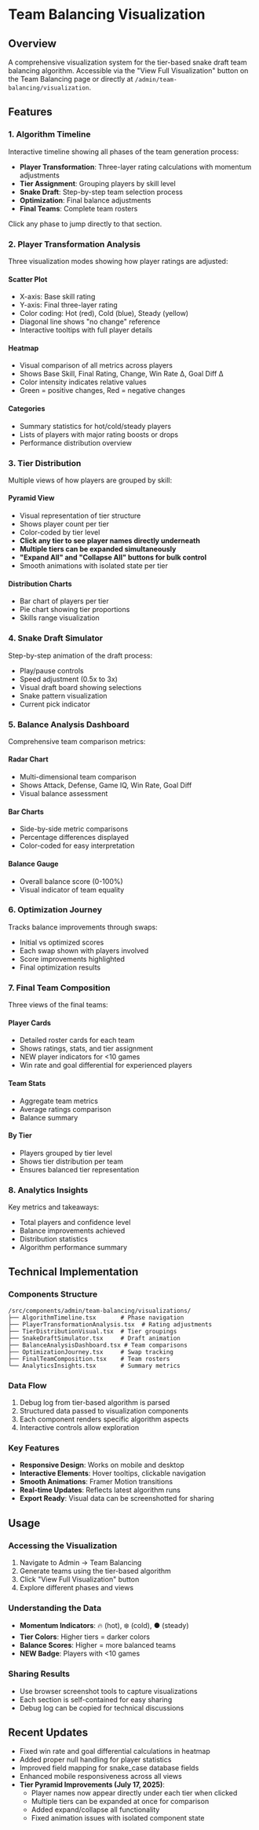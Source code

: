 # Team Balancing Visualization

## Overview
A comprehensive visualization system for the tier-based snake draft team balancing algorithm. Accessible via the "View Full Visualization" button on the Team Balancing page or directly at `/admin/team-balancing/visualization`.

## Features

### 1. Algorithm Timeline
Interactive timeline showing all phases of the team generation process:
- **Player Transformation**: Three-layer rating calculations with momentum adjustments
- **Tier Assignment**: Grouping players by skill level
- **Snake Draft**: Step-by-step team selection process
- **Optimization**: Final balance adjustments
- **Final Teams**: Complete team rosters

Click any phase to jump directly to that section.

### 2. Player Transformation Analysis
Three visualization modes showing how player ratings are adjusted:

#### Scatter Plot
- X-axis: Base skill rating
- Y-axis: Final three-layer rating  
- Color coding: Hot (red), Cold (blue), Steady (yellow)
- Diagonal line shows "no change" reference
- Interactive tooltips with full player details

#### Heatmap
- Visual comparison of all metrics across players
- Shows Base Skill, Final Rating, Change, Win Rate Δ, Goal Diff Δ
- Color intensity indicates relative values
- Green = positive changes, Red = negative changes

#### Categories
- Summary statistics for hot/cold/steady players
- Lists of players with major rating boosts or drops
- Performance distribution overview

### 3. Tier Distribution
Multiple views of how players are grouped by skill:

#### Pyramid View
- Visual representation of tier structure
- Shows player count per tier
- Color-coded by tier level
- **Click any tier to see player names directly underneath**
- **Multiple tiers can be expanded simultaneously**
- **"Expand All" and "Collapse All" buttons for bulk control**
- Smooth animations with isolated state per tier

#### Distribution Charts
- Bar chart of players per tier
- Pie chart showing tier proportions
- Skills range visualization

### 4. Snake Draft Simulator
Step-by-step animation of the draft process:
- Play/pause controls
- Speed adjustment (0.5x to 3x)
- Visual draft board showing selections
- Snake pattern visualization
- Current pick indicator

### 5. Balance Analysis Dashboard
Comprehensive team comparison metrics:

#### Radar Chart
- Multi-dimensional team comparison
- Shows Attack, Defense, Game IQ, Win Rate, Goal Diff
- Visual balance assessment

#### Bar Charts
- Side-by-side metric comparisons
- Percentage differences displayed
- Color-coded for easy interpretation

#### Balance Gauge
- Overall balance score (0-100%)
- Visual indicator of team equality

### 6. Optimization Journey
Tracks balance improvements through swaps:
- Initial vs optimized scores
- Each swap shown with players involved
- Score improvements highlighted
- Final optimization results

### 7. Final Team Composition
Three views of the final teams:

#### Player Cards
- Detailed roster cards for each team
- Shows ratings, stats, and tier assignment
- NEW player indicators for <10 games
- Win rate and goal differential for experienced players

#### Team Stats
- Aggregate team metrics
- Average ratings comparison
- Balance summary

#### By Tier
- Players grouped by tier level
- Shows tier distribution per team
- Ensures balanced tier representation

### 8. Analytics Insights
Key metrics and takeaways:
- Total players and confidence level
- Balance improvements achieved
- Distribution statistics
- Algorithm performance summary

## Technical Implementation

### Components Structure
```
/src/components/admin/team-balancing/visualizations/
├── AlgorithmTimeline.tsx       # Phase navigation
├── PlayerTransformationAnalysis.tsx  # Rating adjustments
├── TierDistributionVisual.tsx  # Tier groupings
├── SnakeDraftSimulator.tsx     # Draft animation
├── BalanceAnalysisDashboard.tsx # Team comparisons
├── OptimizationJourney.tsx     # Swap tracking
├── FinalTeamComposition.tsx    # Team rosters
└── AnalyticsInsights.tsx       # Summary metrics
```

### Data Flow
1. Debug log from tier-based algorithm is parsed
2. Structured data passed to visualization components
3. Each component renders specific algorithm aspects
4. Interactive controls allow exploration

### Key Features
- **Responsive Design**: Works on mobile and desktop
- **Interactive Elements**: Hover tooltips, clickable navigation
- **Smooth Animations**: Framer Motion transitions
- **Real-time Updates**: Reflects latest algorithm runs
- **Export Ready**: Visual data can be screenshotted for sharing

## Usage

### Accessing the Visualization
1. Navigate to Admin → Team Balancing
2. Generate teams using the tier-based algorithm
3. Click "View Full Visualization" button
4. Explore different phases and views

### Understanding the Data
- **Momentum Indicators**: 🔥 (hot), ❄️ (cold), ● (steady)
- **Tier Colors**: Higher tiers = darker colors
- **Balance Scores**: Higher = more balanced teams
- **NEW Badge**: Players with <10 games

### Sharing Results
- Use browser screenshot tools to capture visualizations
- Each section is self-contained for easy sharing
- Debug log can be copied for technical discussions

## Recent Updates
- Fixed win rate and goal differential calculations in heatmap
- Added proper null handling for player statistics
- Improved field mapping for snake_case database fields
- Enhanced mobile responsiveness across all views
- **Tier Pyramid Improvements (July 17, 2025)**:
  - Player names now appear directly under each tier when clicked
  - Multiple tiers can be expanded at once for comparison
  - Added expand/collapse all functionality
  - Fixed animation issues with isolated component state